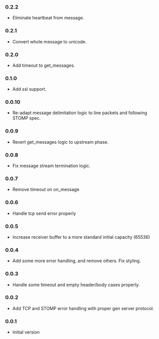 ### 0.2.2
* Eliminate heartbeat from message.

### 0.2.1
* Convert whole message to unicode.

### 0.2.0
* Add timeout to get_messages.

### 0.1.0
* Add ssl support.

### 0.0.10
* Re-adapt message delimitation logic to line packets and following STOMP spec.

### 0.0.9
* Revert get_messages logic to upstream phase.

### 0.0.8
* Fix message stream termination logic.

### 0.0.7
* Remove timeout on on_message

### 0.0.6
* Handle tcp send error properly

### 0.0.5
* Increase receiver buffer to a more standard initial capacity (65536)

### 0.0.4
* Add some more error handling, and remove others. Fix styling.

### 0.0.3
* Handle some timeout and empty header/body cases properly.

### 0.0.2
* Add TCP and STOMP error handling with proper gen server protocol.

### 0.0.1
* Initial version
